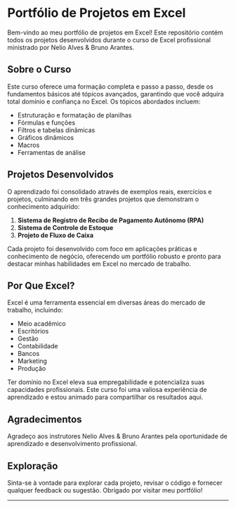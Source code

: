 # Portfólio de Projetos em Excel

Bem-vindo ao meu portfólio de projetos em Excel! Este repositório contém todos os projetos desenvolvidos durante o curso de Excel profissional ministrado por Nelio Alves & Bruno Arantes.

## Sobre o Curso

Este curso oferece uma formação completa e passo a passo, desde os fundamentos básicos até tópicos avançados, garantindo que você adquira total domínio e confiança no Excel. Os tópicos abordados incluem:

- Estruturação e formatação de planilhas
- Fórmulas e funções
- Filtros e tabelas dinâmicas
- Gráficos dinâmicos
- Macros
- Ferramentas de análise

## Projetos Desenvolvidos

O aprendizado foi consolidado através de exemplos reais, exercícios e projetos, culminando em três grandes projetos que demonstram o conhecimento adquirido:

1. **Sistema de Registro de Recibo de Pagamento Autônomo (RPA)**
2. **Sistema de Controle de Estoque**
3. **Projeto de Fluxo de Caixa**

Cada projeto foi desenvolvido com foco em aplicações práticas e conhecimento de negócio, oferecendo um portfólio robusto e pronto para destacar minhas habilidades em Excel no mercado de trabalho.

## Por Que Excel?

Excel é uma ferramenta essencial em diversas áreas do mercado de trabalho, incluindo:

- Meio acadêmico
- Escritórios
- Gestão
- Contabilidade
- Bancos
- Marketing
- Produção

Ter domínio no Excel eleva sua empregabilidade e potencializa suas capacidades profissionais. Este curso foi uma valiosa experiência de aprendizado e estou animado para compartilhar os resultados aqui.

## Agradecimentos

Agradeço aos instrutores Nelio Alves & Bruno Arantes pela oportunidade de aprendizado e desenvolvimento profissional.

## Exploração

Sinta-se à vontade para explorar cada projeto, revisar o código e fornecer qualquer feedback ou sugestão. Obrigado por visitar meu portfólio!

---
